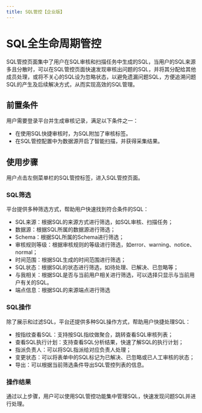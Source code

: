 ```yaml
---
title: SQL管控【企业版】
---
```


# SQL全生命周期管控

SQL管控页面集中了用户在SQL审核和扫描任务中生成的SQL，当用户的SQL来源多且分散时，可以在SQL管控页面快速发现审核出问题的SQL，并将其分配给其他成员处理，或将不关心的SQL设为忽略状态，以避免遗漏问题SQL，方便追溯问题SQL的产生及后续解决方式，从而实现高效的SQL管理。


## 前置条件

用户需要登录平台并生成审核记录，满足以下条件之一：

* 在使用SQL快捷审核时，为SQL附加了审核标签。
* 在SQL管控配置中为数据源开启了智能扫描，并获得采集结果。

## 使用步骤

用户点击左侧菜单栏的SQL管控标签，进入SQL管控页面。

### SQL筛选

平台提供多种筛选方式，帮助用户快速找到符合条件的SQL：

* SQL来源：根据SQL的来源方式进行筛选，如SQL审核、扫描任务；
* 数据源：根据SQL所属的数据源进行筛选；
* Schema：根据SQL所属的Schema进行筛选；
* 审核规则等级：根据审核规则的等级进行筛选，如error、warning、notice、normal；
* 时间范围：根据SQL生成的时间范围进行筛选；
* SQL状态：根据SQL的状态进行筛选，如待处理、已解决、已忽略等；
* 与我相关：根据SQL是否与当前用户相关进行筛选，可以选择只显示与当前用户有关的SQL。
* 端点信息：根据SQL的来源端点进行筛选


### SQL操作

除了展示和过滤SQL，平台还提供多种SQL操作方式，帮助用户快捷处理SQL：

* 按指纹查看SQL：支持按SQL指纹做聚合，跳转查看SQL审核列表；
* 查看SQL执行计划：支持查看SQL分析结果，快速了解SQL的执行计划；
* 指派负责人：可以将SQL指派给对应负责人处理；
* 变更状态：可以将表单中的SQL标记为已解决、已忽略或已人工审核的状态；
* 导出：可以根据当前筛选条件导出SQL管控列表的信息。


### 操作结果
通过以上步骤，用户可以使用SQL管控功能集中管理SQL，快速发现问题SQL并进行处理。


